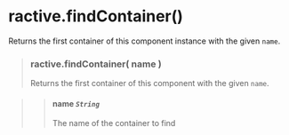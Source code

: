 # ractive.findContainer()

Returns the first container of this component instance with the given `name`.


> ### ractive.findContainer( name )
> Returns the first container of this component with the given `name`.

> > #### **name** *`String`*
> > The name of the container to find

